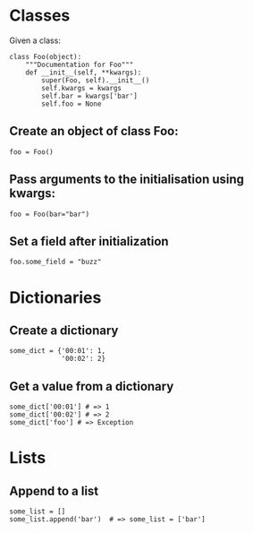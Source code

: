 # Classes

Given a class:

    class Foo(object):
        """Documentation for Foo"""
        def __init__(self, **kwargs):
            super(Foo, self).__init__()
            self.kwargs = kwargs
            self.bar = kwargs['bar']
            self.foo = None


## Create an object of class Foo:

    foo = Foo()

## Pass arguments to the initialisation using kwargs:

    foo = Foo(bar="bar")

## Set a field after initialization

    foo.some_field = "buzz"


# Dictionaries

## Create a dictionary

    some_dict = {'00:01': 1,
                 '00:02': 2}

## Get a value from a dictionary

    some_dict['00:01'] # => 1
    some_dict['00:02'] # => 2
    some_dict['foo'] # => Exception


# Lists

## Append to a list

    some_list = []
    some_list.append('bar')  # => some_list = ['bar']
